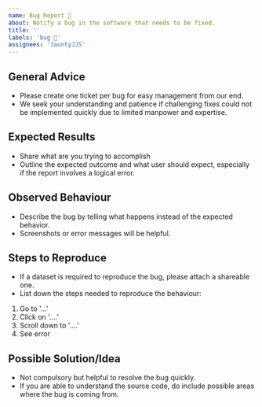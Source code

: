 ```yaml
---
name: Bug Report 🐛
about: Notify a bug in the software that needs to be fixed. 
title: ''
labels: 'bug 🐛'
assignees: 'JauntyJJS'
---
```


## General Advice
* Please create one ticket per bug for easy management from our end.
* We seek your understanding and patience if challenging fixes could not be implemented quickly due to limited manpower and expertise.

## Expected Results
* Share what are you trying to accomplish
* Outline the expected outcome and what user should expect, especially if the report involves a logical error. 

## Observed Behaviour
* Describe the bug by telling what happens instead of the expected behavior. 
* Screenshots or error messages will be helpful.

## Steps to Reproduce
* If a dataset is required to reproduce the bug, please attach a shareable one.
* List down the steps needed to reproduce the behaviour:
1. Go to '...'
2. Click on '....'
3. Scroll down to '....'
4. See error

## Possible Solution/Idea
* Not compulsory but helpful to resolve the bug quickly.
* If you are able to understand the source code, do include possible areas where the bug is coming from.
